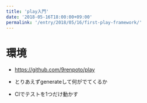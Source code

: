 ```yaml
---
title: 'play入門'
date: '2018-05-16T18:00:00+09:00'
permalink: '/entry/2018/05/16/first-play-framework/'
---
```


# 環境

- <https://github.com/9renpoto/play>

- とりあえずgenerateして何がでてくるか
- CIでテストを1つだけ動かす
